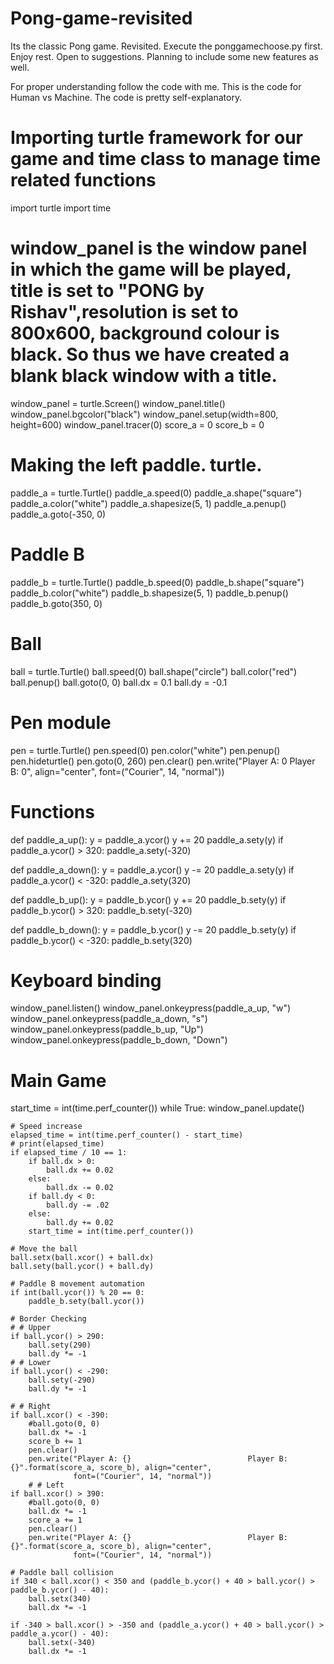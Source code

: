 # Pong-game-revisited
Its the classic Pong game. Revisited. 
Execute the ponggamechoose.py first. Enjoy rest.
Open to suggestions. Planning to include some new features as well. 

For proper understanding follow the code with me. This is the code for Human vs Machine. 
The code is pretty self-explanatory.

# Importing turtle framework for our game and time class to manage time related functions
import turtle
import time

# window_panel is the window panel in which the game will be played, title is set to "PONG by Rishav",resolution is set to 800x600, background colour is black. So thus we have created a blank black window with a title.
window_panel = turtle.Screen()
window_panel.title()
window_panel.bgcolor("black")
window_panel.setup(width=800, height=600)
window_panel.tracer(0)
score_a = 0
score_b = 0

# Making the left paddle. turtle.
paddle_a = turtle.Turtle()
paddle_a.speed(0)
paddle_a.shape("square")
paddle_a.color("white")
paddle_a.shapesize(5, 1)
paddle_a.penup()
paddle_a.goto(-350, 0)

# Paddle B
paddle_b = turtle.Turtle()
paddle_b.speed(0)
paddle_b.shape("square")
paddle_b.color("white")
paddle_b.shapesize(5, 1)
paddle_b.penup()
paddle_b.goto(350, 0)

# Ball
ball = turtle.Turtle()
ball.speed(0)
ball.shape("circle")
ball.color("red")
ball.penup()
ball.goto(0, 0)
ball.dx = 0.1
ball.dy = -0.1

# Pen module
pen = turtle.Turtle()
pen.speed(0)
pen.color("white")
pen.penup()
pen.hideturtle()
pen.goto(0, 260)
pen.clear()
pen.write("Player A: 0                          Player B: 0", align="center", font=("Courier", 14, "normal"))


# Functions
def paddle_a_up():
    y = paddle_a.ycor()
    y += 20
    paddle_a.sety(y)
    if paddle_a.ycor() > 320:
        paddle_a.sety(-320)


def paddle_a_down():
    y = paddle_a.ycor()
    y -= 20
    paddle_a.sety(y)
    if paddle_a.ycor() < -320:
        paddle_a.sety(320)


def paddle_b_up():
    y = paddle_b.ycor()
    y += 20
    paddle_b.sety(y)
    if paddle_b.ycor() > 320:
        paddle_b.sety(-320)


def paddle_b_down():
    y = paddle_b.ycor()
    y -= 20
    paddle_b.sety(y)
    if paddle_b.ycor() < -320:
        paddle_b.sety(320)


# Keyboard binding
window_panel.listen()
window_panel.onkeypress(paddle_a_up, "w")
window_panel.onkeypress(paddle_a_down, "s")
window_panel.onkeypress(paddle_b_up, "Up")
window_panel.onkeypress(paddle_b_down, "Down")

# Main Game
start_time = int(time.perf_counter())
while True:
    window_panel.update()

    # Speed increase
    elapsed_time = int(time.perf_counter() - start_time)
    # print(elapsed_time)
    if elapsed_time / 10 == 1:
        if ball.dx > 0:
            ball.dx += 0.02
        else:
            ball.dx -= 0.02
        if ball.dy < 0:
            ball.dy -= .02
        else:
            ball.dy += 0.02
        start_time = int(time.perf_counter())

    # Move the ball
    ball.setx(ball.xcor() + ball.dx)
    ball.sety(ball.ycor() + ball.dy)

    # Paddle B movement automation
    if int(ball.ycor()) % 20 == 0:
        paddle_b.sety(ball.ycor())

    # Border Checking
    # # Upper
    if ball.ycor() > 290:
        ball.sety(290)
        ball.dy *= -1
    # # Lower
    if ball.ycor() < -290:
        ball.sety(-290)
        ball.dy *= -1

    # # Right
    if ball.xcor() < -390:
        #ball.goto(0, 0)
        ball.dx *= -1
        score_b += 1
        pen.clear()
        pen.write("Player A: {}                          Player B: {}".format(score_a, score_b), align="center",
                  font=("Courier", 14, "normal"))
        # # Left
    if ball.xcor() > 390:
        #ball.goto(0, 0)
        ball.dx *= -1
        score_a += 1
        pen.clear()
        pen.write("Player A: {}                          Player B: {}".format(score_a, score_b), align="center",
                  font=("Courier", 14, "normal"))

    # Paddle ball collision
    if 340 < ball.xcor() < 350 and (paddle_b.ycor() + 40 > ball.ycor() > paddle_b.ycor() - 40):
        ball.setx(340)
        ball.dx *= -1

    if -340 > ball.xcor() > -350 and (paddle_a.ycor() + 40 > ball.ycor() > paddle_a.ycor() - 40):
        ball.setx(-340)
        ball.dx *= -1
